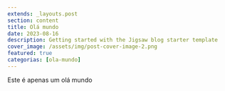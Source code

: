 ```yaml
---
extends: _layouts.post
section: content
title: Olá mundo
date: 2023-08-16
description: Getting started with the Jigsaw blog starter template
cover_image: /assets/img/post-cover-image-2.png
featured: true
categorias: [ola-mundo]
---
```


Este é apenas um olá mundo